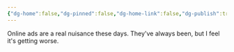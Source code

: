 ```yaml
---
{"dg-home":false,"dg-pinned":false,"dg-home-link":false,"dg-publish":true,"tags":["dgblip"],"disabled rules":["yaml-title","yaml-title-alias","file-name-heading"],"title":"philipp on mastodon @ 2023-02-05","created-date":"2023-02-05T07:43:35","id":109811008473523740,"updated-date":"2025-05-02T08:50:43","dg-path":"blips/109811008473523739.md","permalink":"/blips/109811008473523739/","dgPassFrontmatter":true}
---
```



Online ads are a real nuisance these days. They've always been, but I feel it's getting worse.



